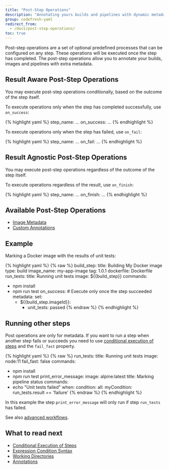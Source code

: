 ```yaml
---
title: "Post-Step Operations"
description: "Annotating yours builds and pipelines with dynamic metadata"
group: codefresh-yaml
redirect_from:
  - /docs/post-step-operations/
toc: true
---
```

Post-step operations are a set of optional predefined processes that can be configured on any step. These operations will be executed once the step has completed. The post-step operations allow you to annotate your builds, images and pipelines with extra metadata.

 
## Result Aware Post-Step Operations
You may execute post-step operations conditionally, based on the outcome of the step itself.

To execute operations only when the step has completed successfully, use `on_success`:


{% highlight yaml %}
step_name:
  ...
  on_success:
    ...
{% endhighlight %}

To execute operations only when the step has failed, use `on_fail`:

 
{% highlight yaml %}
step_name:
  ...
  on_fail:
    ...
{% endhighlight %}

## Result Agnostic Post-Step Operations
You may execute post-step operations regardless of the outcome of the step itself.

To execute operations regardless of the result, use `on_finish`:


{% highlight yaml %}
step_name:
  ...
  on_finish:
    ...
{% endhighlight %}

## Available Post-Step Operations

- [Image Metadata]({{site.baseurl}}/docs/docker-registries/metadata-annotations/)
- [Custom Annotations]({{site.baseurl}}/docs/codefresh-yaml/annotations/)

## Example

Marking a Docker image with the results of unit tests:

{% highlight yaml %}
{% raw %}
build_step:
  title: Building My Docker image
  type: build
  image_name: my-app-image
  tag: 1.0.1
  dockerfile: Dockerfile
run_tests:
  title: Running unit tests
  image: ${{build_step}}
  commands:
   - npm install
   - npm run test
  on_success: # Execute only once the step succeeded
    metadata: 
      set: 
        - ${{build_step.imageId}}: 
          - unit_tests: passed
{% endraw %}
{% endhighlight %}

## Running other steps

Post operations are only for metadata. If you want to run a step when another step fails or succeeds you need to use [conditional execution of steps]({{site.baseurl}}/docs/codefresh-yaml/conditional-execution-of-steps/) and the `fail_fast` property.

{% highlight yaml %}
{% raw %}
run_tests:
  title: Running unit tests
  image: node:11
  fail_fast: false
  commands:
   - npm install
   - npm run test
print_error_message:
  image: alpine:latest
  title: Marking pipeline status
  commands:
  - echo "Unit tests failed"
  when:
    condition:
      all:
        myCondition: run_tests.result == 'failure'
{% endraw %}
{% endhighlight %}

In this example the step `print_error_message` will only run if step `run_tests` has failed.

See also [advanced workflows]({{site.baseurl}}/docs/codefresh-yaml/advanced-workflows/#single-step-dependencies).

## What to read next

* [Conditional Execution of Steps]({{site.baseurl}}/docs/docs/codefresh-yaml/conditional-execution-of-steps/)
* [Expression Condition Syntax]({{site.baseurl}}/docs/codefresh-yaml/expression-condition-syntax/)
* [Working Directories]({{site.baseurl}}/docs/codefresh-yaml/working-directories/)
* [Annotations]({{site.baseurl}}/docs/codefresh-yaml/annotations/)


